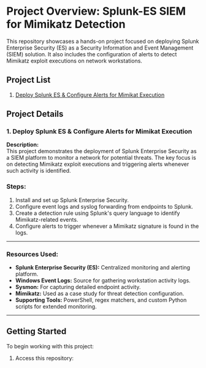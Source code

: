 # Project Overview: Splunk-ES SIEM for Mimikatz Detection

This repository showcases a hands-on project focused on deploying Splunk Enterprise Security (ES) as a Security Information and Event Management (SIEM) solution. It also includes the configuration of alerts to detect Mimikatz exploit executions on network workstations.

## Project List

1. [Deploy Splunk ES & Configure Alerts for Mimikat Execution](#deploy-splunk-es--configure-alerts-for-mimikat-execution)

## Project Details

### 1. Deploy Splunk ES & Configure Alerts for Mimikat Execution

**Description:**  
This project demonstrates the deployment of Splunk Enterprise Security as a SIEM platform to monitor a network for potential threats. The key focus is on detecting Mimikatz exploit executions and triggering alerts whenever such activity is identified.

### **Steps:**
1. Install and set up Splunk Enterprise Security.
2. Configure event logs and syslog forwarding from endpoints to Splunk.
3. Create a detection rule using Splunk's query language to identify Mimikatz-related events.
4. Configure alerts to trigger whenever a Mimikatz signature is found in the logs.

---

### **Resources Used:**

- **Splunk Enterprise Security (ES):** Centralized monitoring and alerting platform.
- **Windows Event Logs:** Source for gathering workstation activity logs.
- **Sysmon:** For capturing detailed endpoint activity.
- **Mimikatz:** Used as a case study for threat detection configuration.
- **Supporting Tools:** PowerShell, regex matchers, and custom Python scripts for extended monitoring.

---

## Getting Started

To begin working with this project:

1. Access this repository:  
   

